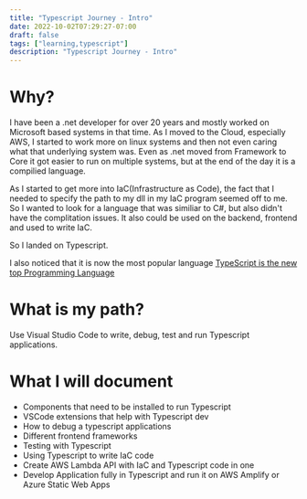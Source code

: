 ```yaml
---
title: "Typescript Journey - Intro"
date: 2022-10-02T07:29:27-07:00
draft: false
tags: ["learning,typescript"]
description: "Typescript Journey - Intro"
---
```

# Why?

I have been a .net developer for over 20 years and mostly worked on Microsoft based systems in that time.  As I moved to the Cloud, especially AWS, I started to work more on linux systems and then not even caring what that underlying system was.  Even as .net moved from Framework to Core it got easier to run on multiple systems, but at the end of the day it is a compilied language.  

As I started to get more into IaC(Infrastructure as Code), the fact that I needed to specify the path to my dll in my IaC program seemed off to me.  So I wanted to look for a language that was similiar to C#, but also didn't have the complitation issues.  It also could be used on the backend, frontend and used to write IaC.

So I landed on Typescript.  

I also noticed that it is now the most popular language [TypeScript is the new top Programming Language](https://www.hntrends.com/2022/april.html)

# What is my path?

Use Visual Studio Code to write, debug, test and run Typescript applications.

# What I will document
- Components that need to be installed to run Typescript
- VSCode extensions that help with Typescript dev
- How to debug a typescript applications
- Different frontend frameworks
- Testing with Typescript
- Using Typescript to write IaC code 
- Create AWS Lambda API with IaC and Typescript code in one
- Develop Application fully in Typescript and run it on AWS Amplify or Azure Static Web Apps